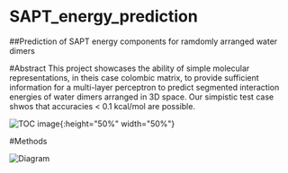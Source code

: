 # SAPT_energy_prediction
##Prediction of SAPT energy components for ramdomly arranged water dimers

#Abstract
This project showcases the ability of simple molecular representations, in theis case colombic matrix, to provide sufficient information for a multi-layer perceptron to predict segmented interaction energies of water dimers arranged in 3D space. Our simpistic test case shwos that accuracies < 0.1 kcal/mol are possible.

![TOC image](https://raw.github.com/eisenhart-andrew/SAPT_energy_prediction/main/toc_image.png){:height="50%" width="50%"}

#Methods

![Diagram](https://raw.github.com/eisenhart-andrew/SAPT_energy_prediction/main/diagram.png)
